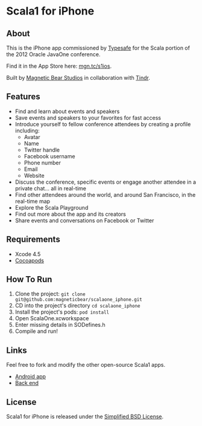 # Scala1 for iPhone

## About
This is the iPhone app commissioned by [Typesafe](http://www.typesafe.com) for the Scala portion of the 2012 Oracle JavaOne conference.

Find it in the App Store here: [mgn.tc/s1ios](http://mgn.tc/s1ios).

Built by [Magnetic Bear Studios](http://magneticbear.com) in collaboration with [Tindr](http://tindr.co).

## Features

* Find and learn about events and speakers
* Save events and speakers to your favorites for fast access
* Introduce yourself to fellow conference attendees by creating a profile including:
  * Avatar
  * Name
  * Twitter handle
  * Facebook username
  * Phone number
  * Email
  * Website
* Discuss the conference, specific events or engage another attendee in a private chat... all in real-time
* Find other attendees around the world, and around San Francisco, in the real-time map
* Explore the Scala Playground
* Find out more about the app and its creators
* Share events and conversations on Facebook or Twitter

## Requirements

* Xcode 4.5
* [Cocoapods](https://github.com/CocoaPods/CocoaPods)

## How To Run

1. Clone the project: `git clone git@github.com:magneticbear/scalaone_iphone.git`
2. CD into the project's directory `cd scalaone_iphone`
3. Install the project's pods: `pod install`
4. Open ScalaOne.xcworkspace
5. Enter missing details in SODefines.h
6. Compile and run!

## Links

Feel free to fork and modify the other open-source Scala1 apps.

* [Android app](https://github.com/magneticbear/scala1_android)
* [Back end](https://github.com/tindr/Scala1)

## License

Scala1 for iPhone is released under the [Simplified BSD License](https://github.com/magneticbear/scalaone_iphone/blob/master/LICENSE).